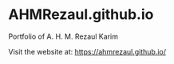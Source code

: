 # AHMRezaul.github.io
Portfolio of A. H. M. Rezaul Karim

Visit the website at: https://ahmrezaul.github.io/
